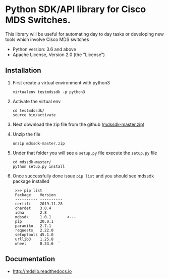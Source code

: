 # Python SDK/API library for Cisco MDS Switches.

This library will be useful for automating day to day tasks or developing new tools which involve Cisco MDS switches

* Python version: 3.6 and above
* Apache License, Version 2.0 (the "License")


## Installation
1) First create a virtual environment with python3

       virtualenv testmdssdk -p python3

2) Activate the virtual env

       cd testmdssdk/
       source bin/activate
       
3) Next download the zip file from the github ([mdssdk-master.zip](https://github.com/Cisco-SAN/mdssdk/archive/master.zip))
4) Unzip the file

       unzip mdssdk-master.zip
           
5) Under that folder you will see a `setup.py` file execute the `setup.py` file
       
       cd mdssdk-master/
       python setup.py install
       
6) Once successfully done issue `pip list` and you should see mdssdk package installed
     
        
        >>> pip list
        Package    Version   
        ---------- ----------
        certifi    2019.11.28
        chardet    3.0.4     
        idna       2.8       
        mdssdk     1.0.1       <---
        pip        20.0.1
        paramiko   2.7.1     
        requests   2.22.0    
        setuptools 45.1.0    
        urllib3    1.25.8   
        wheel      0.33.6  `
        
## Documentation

* http://mdslib.readthedocs.io
